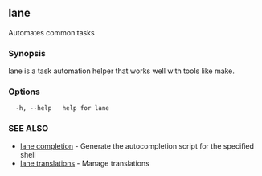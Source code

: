 ## lane

Automates common tasks

### Synopsis

lane is a task automation helper that works well with tools like make.

### Options

```
  -h, --help   help for lane
```

### SEE ALSO

* [lane completion](lane_completion.md)	 - Generate the autocompletion script for the specified shell
* [lane translations](lane_translations.md)	 - Manage translations

